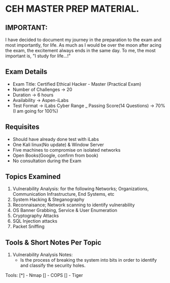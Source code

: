 # CEH MASTER PREP MATERIAL.

## IMPORTANT:
I have decided to document my journey in the preparation to the exam and most importantly,
for life. As much as I would be over the moon after acing the exam, the excitement always ends in
the same day. To me, the most important is, "I study for life...!"

## Exam Details
- Exam Title: Certified Ethical Hacker - Master (Practical Exam)
- Number of Challenges -> 20
- Duration -> 6 hours
- Availability -> Aspen-iLabs
- Test Format -> iLabs Cyber Range
_ Passing Score(14 Questions) -> 70% (I am going for 100%)

## Requisites
- Should have already done test with iLabs
- One Kali linux(No update) & Window Server
- Five machines to compromise on isolated networks
- Open Books(Google, confirm from book)
- No consultation during the Exam

## Topics Examined
1. Vulnerability Analysis: for the following Networks;  Organizations, Communication Infrastructure, End Systems, etc
2. System Hacking & Steganography
3. Reconnaisance; Network scanning to identify vulnerability
4. OS Banner Grabbing, Service & User Enumeration
5. Cryptography Attacks
6. SQL Injection attacks
7. Packet Sniffing

 ## Tools & Short Notes Per Topic
1. Vulnerability Analysis
Notes: 
	- Is the process of breaking the system into bits in order to identify and classify the security holes.

Tools: 
  [*] - Nmap
  [] - COPS
  [] - Tiger


